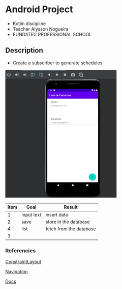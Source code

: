 #  Android Project

* Kotlin discipline
* Teacher Alysson Nogueira
* FUNDATEC PROFESSIONAL SCHOOL

## Description
* Create a subscriber to generate schedules

<img src="/app/img/image_3.png" width="350" height="400">

| Item | Goal               | Result                  |
|------|--------------------|-------------------------|
|   1  |input text          |insert data              |
|   2  |save                |store in the database    |
|   4  |list                |fetch from the database  |
|   3  |                    |                         |

### Referencies

[ConstraintLayout](https://developer.android.com/training/constraint-layout?hl=pt_br)

[Navigation](https://developer.android.com/guide/navigation/navigation-getting-started#add-navhostfragment)

[Docs](https://kotlinlang.org/docs/basic-syntax.html)
